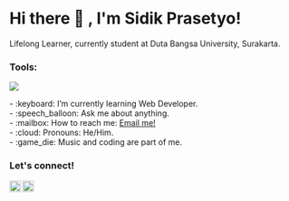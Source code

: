 # <summary><strong>Hi there :wave: , I'm Sidik Prasetyo!</strong></summary>
Lifelong Learner, currently student at Duta Bangsa University, Surakarta.

### <summary><strong>Tools:</strong></summary>
<p>
    <img src="https://img.shields.io/badge/Text%20Editor-Visual%20Studio%20Code-blue?&logo=visual%20studio%20code&logoColor=blue" />
</p>

<p>
    - :keyboard: I’m currently learning Web Developer. </br>
    - :speech_balloon: Ask me about anything.</br>
    - :mailbox: How to reach me: <a href="mailto:sidikprasetyo6661@gmail.com">Email me!</a>  </br>
    - :cloud: Pronouns: He/Him. </br>
    - :game_die: Music and coding are part of me. </br>
<p>
 
### <summary><strong>Let's connect!</strong></summary>
<a href="https://www.instagram.com/sidik_prst/">
  <img align="left" alt="Goo's Instagram" width="20px" src="https://simpleicons.now.sh/instagram/495f7e" />
</a>
<a href="https://www.linkedin.com/in/sidik-prasetyo-832bb1221/">
  <img align="left" alt="Goo's Blog" width="20px" src="https://simpleicons.now.sh/linkedin/495f7e" />
</a>
